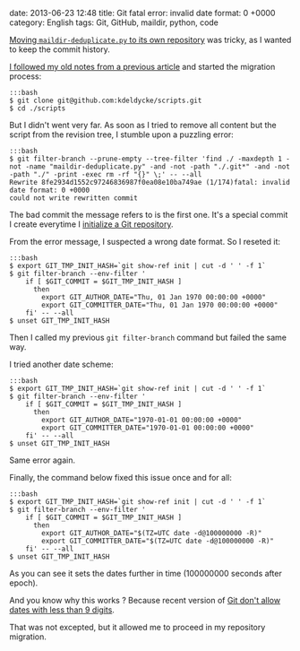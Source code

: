 date: 2013-06-23 12:48
title: Git fatal error: invalid date format: 0 +0000
category: English
tags: Git, GitHub, maildir, python, code

[Moving `maildir-deduplicate.py` to its own repository](http://kevin.deldycke.com/2013/06/maildir-deduplicate-moved/) was tricky, as I wanted to keep the commit history.

[I followed my old notes from a previous article](http://kevin.deldycke.com/2011/02/moving-git-subtree-repository/) and started the migration process:

    :::bash
    $ git clone git@github.com:kdeldycke/scripts.git
    $ cd ./scripts

But I didn't went very far. As soon as I tried to remove all content but the script from the revision tree, I stumble upon a puzzling error:

    :::bash
    $ git filter-branch --prune-empty --tree-filter 'find ./ -maxdepth 1 -not -name "maildir-deduplicate.py" -and -not -path "./.git*" -and -not -path "./" -print -exec rm -rf "{}" \;' -- --all
    Rewrite 8fe2934d1552c97246836987f0ea08e10ba749ae (1/174)fatal: invalid date format: 0 +0000
    could not write rewritten commit

The bad commit the message refers to is the first one. It's a special commit I create everytime I [initialize a Git repository](http://kevin.deldycke.com/2010/05/initialize-git-repositories/).

From the error message, I suspected a wrong date format. So I reseted it:

    :::bash
    $ export GIT_TMP_INIT_HASH=`git show-ref init | cut -d ' ' -f 1`
    $ git filter-branch --env-filter '
        if [ $GIT_COMMIT = $GIT_TMP_INIT_HASH ]
          then
            export GIT_AUTHOR_DATE="Thu, 01 Jan 1970 00:00:00 +0000"
            export GIT_COMMITTER_DATE="Thu, 01 Jan 1970 00:00:00 +0000"
        fi' -- --all
    $ unset GIT_TMP_INIT_HASH

Then I called my previous `git filter-branch` command but failed the same way.

I tried another date scheme:

    :::bash
    $ export GIT_TMP_INIT_HASH=`git show-ref init | cut -d ' ' -f 1`
    $ git filter-branch --env-filter '
        if [ $GIT_COMMIT = $GIT_TMP_INIT_HASH ]
          then
            export GIT_AUTHOR_DATE="1970-01-01 00:00:00 +0000"
            export GIT_COMMITTER_DATE="1970-01-01 00:00:00 +0000"
        fi' -- --all
    $ unset GIT_TMP_INIT_HASH

Same error again.

Finally, the command below fixed this issue once and for all:

    :::bash
    $ export GIT_TMP_INIT_HASH=`git show-ref init | cut -d ' ' -f 1`
    $ git filter-branch --env-filter '
        if [ $GIT_COMMIT = $GIT_TMP_INIT_HASH ]
          then
            export GIT_AUTHOR_DATE="$(TZ=UTC date -d@100000000 -R)"
            export GIT_COMMITTER_DATE="$(TZ=UTC date -d@100000000 -R)"
        fi' -- --all
    $ unset GIT_TMP_INIT_HASH

As you can see it sets the dates further in time (100000000 seconds after epoch).

And you know why this works ? Because recent version of [Git don't allow dates with less than 9 digits](http://stackoverflow.com/a/5093714/487610).

That was not excepted, but it allowed me to proceed in my repository migration.
